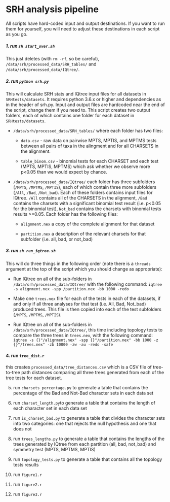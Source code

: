 # SRH analysis pipeline

All scripts have hard-coded input and output destinations. If you want to run them for yourself, you will need to adjust these destinations in each script as you go.

##### 1. run `sh start_over.sh`

This just deletes (with `rm -rf`, so be careful), `/data/srh/processed_data/SRH_tables/` and `/data/srh/processed_data/IQtree/`.

##### 2. run `python srh.py`
This will calculate SRH stats and IQtree input files for all datasets in `SRHtests/datasets`. It requires python 3.6.x or higher and dependencies as in the header of srh.py. Input and output files are hardcoded near the end of the script, change them if you need to. This script creates two output folders, each of which contains one folder for each dataset in `SRHtests/datasets`.

* `/data/srh/processed_data/SRH_tables/` where each folder has two files:

	* `data.csv` - raw data on pairwise MPTS, MPTIS, and MPTMS tests between all pairs of taxa in the alingment and for all CHARSETS in the alignment.

	* `table_binom.csv` - binomial tests for each CHARSET and each test (MPTS, MPTIS, MPTMS) which ask whether we observe more p<0.05 than we would expect by chance.

* `/data/srh/processed_data/IQtree/` each folder has three subfolders (`/MPTS`, `/MPTMS`, `/MPTIS`), each of which contain three more subfolders (`/All`, `/Bad`, `/Not_bad`). Each of these folders contains input files for IQtree. `/All` contains all of the CHARSETS in the alignment, `/Bad` contains the charsets with a significant binomial test result (i.e. p<0.05 for the binomial test), `Not_bad` contains the charsets with binomial tests results >=0.05. Each folder has the following files:

	* `alignment.nex` a copy of the complete alignment for that dataset 

	* `partition.nex` a description of the relevant charsets for that subfolder (i.e. all, bad, or not_bad)


##### 3. run `sh run_iqtree.sh` 

This will do three things in the following order (note there is a `threads` argument at the top of the script which you should change as appropriate):

* Run IQtree on all of the sub-folders in `/data/srh/processed_data/IQtree/` with the following command: `iqtree -s alignment.nex -spp /partition.nex -bb 1000 -redo`

* Make one `trees.nex` file for each of the tests in each of the datasets, if and only if all three analyses for that test (i.e. All, Bad, Not_bad) produced trees. This file is then copied into each of the test subfolders (`/MPTS`, `/MPTMS`, `/MPTIS`).

* Run IQtree on all of the sub-folders in `/data/srh/processed_data/IQtree/`, this time including topology tests to compare the three trees in `trees.nex`, with the following command: `iqtree -s {}"/alignment.nex" -spp {}"/partition.nex" -bb 1000 -z {}"/trees.nex" -zb 10000 -zw -au -redo -safe`

#### 4. run ```tree_dist.r``` 

this creates ```processed_data/tree_distances.csv``` which is a CSV file of tree-to-tree path distances comparing all three trees generated from each of the tree tests for each dataset. 

5. run `charsets_percentage.py` to generate a table that contains the percentage of the Bad and Not-Bad character sets in each data set

7. run `charset_length.py`to generate a table that contains the length of each character set in each data set 

8. run `is_charset_bad.py` to generate a table that divides the character sets into two categories: one that rejects the null hypothesis and one that does not

9. run `trees_lengths.py` to generate a table that contains the lengths of the trees generated by IQtree from each partition (all, bad, not_bad) and symmetry test (MPTS, MPTMS, MPTIS)

10. run `topology_tests.py` to generate a table that contains all the topology tests results

11. run `figure1.r`

12. run `figure2.r`

13. run `figure3.r`